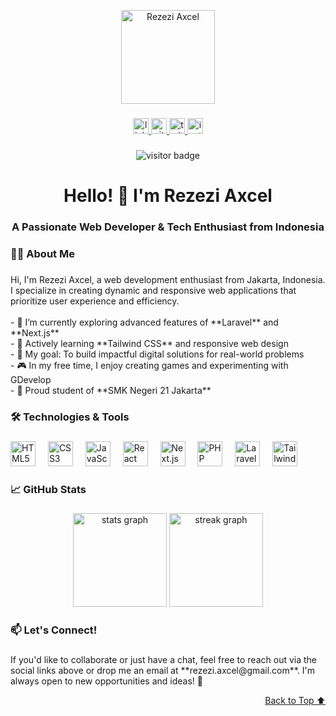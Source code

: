 <a name="readme-top"></a>

<div align="center">
  <img height="150" src="https://images.weserv.nl/?url=avatars.githubusercontent.com/u/74176356?v=4&h=300&w=300&fit=cover&mask=circle&maxage=7d" alt="Rezezi Axcel" />
</div>

###

<div align="center">
  <a href="https://www.linkedin.com/in/rezezi-axcel/" target="_blank">
    <img src="https://img.shields.io/static/v1?message=LinkedIn&logo=linkedin&label=&color=0A66C2&logoColor=white&labelColor=&style=for-the-badge" height="25" alt="linkedin logo" />
  </a>
  <a href="https://github.com/rezezi-axcel" target="_blank">
    <img src="https://img.shields.io/static/v1?message=GitHub&logo=github&label=&color=181717&logoColor=white&labelColor=&style=for-the-badge" height="25" alt="github logo" />
  </a>
  <a href="https://twitter.com/rezezi_axcel" target="_blank">
    <img src="https://img.shields.io/static/v1?message=Twitter&logo=twitter&label=&color=1DA1F2&logoColor=white&labelColor=&style=for-the-badge" height="25" alt="twitter logo" />
  </a>
  <a href="https://www.instagram.com/rezezi.axcel/" target="_blank">
    <img src="https://img.shields.io/static/v1?message=Instagram&logo=instagram&label=&color=E4405F&logoColor=white&labelColor=&style=for-the-badge" height="25" alt="instagram logo" />
  </a>
</div>

###

<div align="center">
  <img src="https://visitor-badge.laobi.icu/badge?page_id=rezezi-axcel" alt="visitor badge" />
</div>

###

<h1 align="center">Hello! 👋 I'm Rezezi Axcel</h1>
<h3 align="center">A Passionate Web Developer & Tech Enthusiast from Indonesia</h3>

###

<h3 align="left">👨‍💻 About Me</h3>

###

<p align="left">
  Hi, I'm Rezezi Axcel, a web development enthusiast from Jakarta, Indonesia. I specialize in creating dynamic and responsive web applications that prioritize user experience and efficiency.<br><br>
  - 🔭 I’m currently exploring advanced features of **Laravel** and **Next.js**<br>
  - 🌱 Actively learning **Tailwind CSS** and responsive web design<br>
  - 🚀 My goal: To build impactful digital solutions for real-world problems<br>
  - 🎮 In my free time, I enjoy creating games and experimenting with GDevelop<br>
  - 🏫 Proud student of **SMK Negeri 21 Jakarta**
</p>

###

<h3 align="left">🛠️ Technologies & Tools</h3>

###

<div align="left">
  <img src="https://cdn.jsdelivr.net/gh/devicons/devicon/icons/html5/html5-original.svg" height="40" alt="HTML5 logo" />
  <img width="12" />
  <img src="https://cdn.jsdelivr.net/gh/devicons/devicon/icons/css3/css3-original.svg" height="40" alt="CSS3 logo" />
  <img width="12" />
  <img src="https://cdn.jsdelivr.net/gh/devicons/devicon/icons/javascript/javascript-original.svg" height="40" alt="JavaScript logo" />
  <img width="12" />
  <img src="https://cdn.jsdelivr.net/gh/devicons/devicon/icons/react/react-original.svg" height="40" alt="React logo" />
  <img width="12" />
  <img src="https://cdn.jsdelivr.net/gh/devicons/devicon/icons/nextjs/nextjs-original-wordmark.svg" height="40" alt="Next.js logo" />
  <img width="12" />
  <img src="https://cdn.jsdelivr.net/gh/devicons/devicon/icons/php/php-original.svg" height="40" alt="PHP logo" />
  <img width="12" />
  <img src="https://cdn.jsdelivr.net/gh/devicons/devicon/icons/laravel/laravel-plain-wordmark.svg" height="40" alt="Laravel logo" />
  <img width="12" />
  <img src="https://cdn.jsdelivr.net/gh/devicons/devicon/icons/tailwindcss/tailwindcss-plain.svg" height="40" alt="Tailwind CSS logo" />
</div>

###

<h3 align="left">📈 GitHub Stats</h3>

###

<div align="center">
  <img src="https://github-readme-stats.vercel.app/api?username=rezezi-axcel&show_icons=true&theme=tokyonight" height="150" alt="stats graph" />
  <img src="https://github-readme-streak-stats.herokuapp.com?user=rezezi-axcel&theme=tokyonight&date_format=M%20j%5B%2C%20Y%5D" height="150" alt="streak graph" />
</div>

###

<h3 align="left">📫 Let's Connect!</h3>

###

<p align="left">
If you'd like to collaborate or just have a chat, feel free to reach out via the social links above or drop me an email at **rezezi.axcel@gmail.com**. I'm always open to new opportunities and ideas! 🚀
</p>

<p align="right"><a href="#readme-top">Back to Top ⬆️</a></p>
